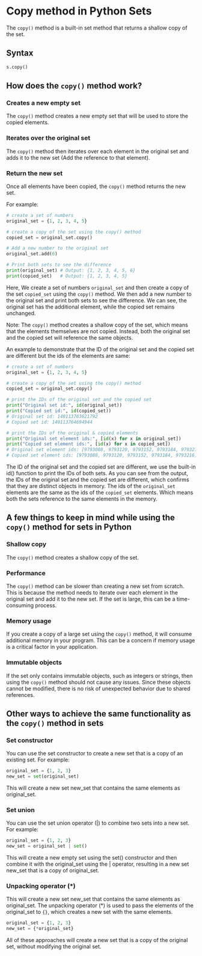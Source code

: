# Copy method in Python Sets

The `copy()` method is a built-in set method that returns a shallow copy of the set.

## Syntax

```python
s.copy()
```

## How does the `copy()` method work?

### Creates a new empty set

The `copy()` method creates a new empty set that will be used to store the copied elements.

### Iterates over the original set

The `copy()` method then iterates over each element in the original set and adds it to the new set (Add the reference to that element).

### Return the new set

Once all elements have been copied, the `copy()` method returns the new set.

For example:

```python
# create a set of numbers
original_set = {1, 2, 3, 4, 5}

# create a copy of the set using the copy() method
copied_set = original_set.copy()

# Add a new number to the original set
original_set.add(6)

# Print both sets to see the difference
print(original_set) # Output: {1, 2, 3, 4, 5, 6}
print(copied_set)   # Output: {1, 2, 3, 4, 5}
```

Here, We create a set of numbers `original_set` and then create a copy of the set `copied_set` using the `copy()` method. We then add a new number to the original set and print both sets to see the difference. We can see, the original set has the additional element, while the copied set remains unchanged.

Note: The `copy()` method creates a shallow copy of the set, which means that the elements themselves are not copied. Instead, both the original set and the copied set will reference the same objects.

An example to demonstrate that the ID of the original set and the copied set are different but the ids of the elements are same:

```python
# create a set of numbers
original_set = {1, 2, 3, 4, 5}

# create a copy of the set using the copy() method
copied_set = original_set.copy()

# print the IDs of the original set and the copied set
print("Original set id:", id(original_set))
print("Copied set id:", id(copied_set))
# Original set id: 140113763621792
# Copied set id: 140113764694944

# print the IDs of the original & copied elements
print("Original set element ids:", [id(x) for x in original_set])
print("Copied set element ids:", [id(x) for x in copied_set])
# Original set element ids: [9793088, 9793120, 9793152, 9793184, 9793216]
# Copied set element ids: [9793088, 9793120, 9793152, 9793184, 9793216]
```

The ID of the original set and the copied set are different, we use the built-in id() function to print the IDs of both sets. As you can see from the output, the IDs of the original set and the copied set are different, which confirms that they are distinct objects in memory. The ids of the `original_set` elements are the same as the ids of the `copied_set` elements. Which means both the sets reference to the same elements in the memory.

## A few things to keep in mind while using the `copy()` method for sets in Python

### Shallow copy

The `copy()` method creates a shallow copy of the set.

### Performance

The `copy()` method can be slower than creating a new set from scratch. This is because the method needs to iterate over each element in the original set and add it to the new set. If the set is large, this can be a time-consuming process.

### Memory usage

If you create a copy of a large set using the `copy()` method, it will consume additional memory in your program. This can be a concern if memory usage is a critical factor in your application.

### Immutable objects

If the set only contains immutable objects, such as integers or strings, then using the `copy()` method should not cause any issues. Since these objects cannot be modified, there is no risk of unexpected behavior due to shared references.

## Other ways to achieve the same functionality as the `copy()` method in sets

### Set constructor

You can use the set constructor to create a new set that is a copy of an existing set. For example:

```python
original_set = {1, 2, 3}
new_set = set(original_set)
```

This will create a new set new_set that contains the same elements as original_set.

### Set union

You can use the set union operator (|) to combine two sets into a new set. For example:

```python
original_set = {1, 2, 3}
new_set = original_set | set()
```

This will create a new empty set using the set() constructor and then combine it with the original_set using the | operator, resulting in a new set new_set that is a copy of original_set.

### Unpacking operator (*)

This will create a new set new_set that contains the same elements as original_set. The unpacking operator (*) is used to pass the elements of the original_set to `{}`, which creates a new set with the same elements.

```python
original_set = {1, 2, 3}
new_set = {*original_set}
```

All of these approaches will create a new set that is a copy of the original set, without modifying the original set.
